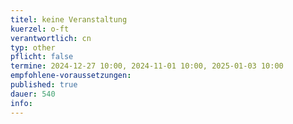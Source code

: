 ```yaml
---
titel: keine Veranstaltung 
kuerzel: o-ft
verantwortlich: cn
typ: other
pflicht: false
termine: 2024-12-27 10:00, 2024-11-01 10:00, 2025-01-03 10:00
empfohlene-voraussetzungen: 
published: true
dauer: 540
info:
---
```


